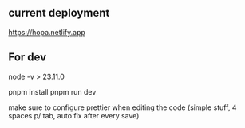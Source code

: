 ## current deployment

https://hopa.netlify.app

## For dev

node -v > 23.11.0

pnpm install
pnpm run dev

make sure to configure prettier when editing the code (simple stuff, 4 spaces p/ tab, auto fix after every save)
